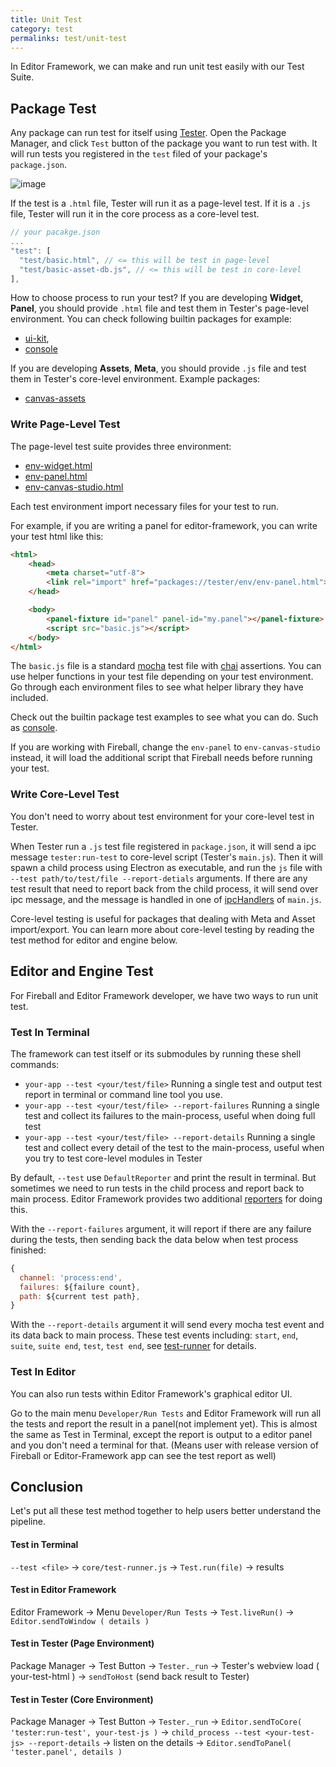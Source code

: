 ```yaml
---
title: Unit Test
category: test
permalinks: test/unit-test
---
```


In Editor Framework, we can make and run unit test easily with our Test Suite.

## Package Test

Any package can run test for itself using [Tester](https://github.com/fireball-packages/Tester). Open the Package Manager, and click `Test` button of the package you want to run test with. It will run tests you registered in the `test` filed of your package's `package.json`.

![image](https://cloud.githubusercontent.com/assets/344547/8370061/888597ee-1bf5-11e5-8132-b7ca4db4f4b6.png)

If the test is a `.html` file, Tester will run it as a page-level test. If it is a `.js` file, Tester will run it in the core process as a core-level test.

```js
// your pacakge.json
...
"test": [
  "test/basic.html", // <= this will be test in page-level
  "test/basic-asset-db.js", // <= this will be test in core-level
],
```

How to choose process to run your test? If you are developing **Widget**, **Panel**, you should provide `.html` file and test them in Tester's page-level environment. You can check following builtin packages for example:

- [ui-kit](https://github.com/fireball-packages/ui-kit),
- [console](https://github.com/fireball-packages/console)

If you are developing **Assets**, **Meta**, you should provide `.js` file and test them in Tester's core-level environment. Example packages:

- [canvas-assets](https://github.com/fireball-packages/canvas-assets)

### Write Page-Level Test

The page-level test suite provides three environment:
- [env-widget.html](https://github.com/fireball-packages/tester/blob/master/env/env-widget.html)
- [env-panel.html](https://github.com/fireball-packages/tester/blob/master/env/env-panel.html)
- [env-canvas-studio.html](https://github.com/fireball-packages/tester/blob/master/env/env-canvas-studio.html)

Each test environment import necessary files for your test to run.

For example, if you are writing a panel for editor-framework, you can write your test html like this:

```html
<html>
    <head>
        <meta charset="utf-8">
        <link rel="import" href="packages://tester/env/env-panel.html">
    </head>

    <body>
        <panel-fixture id="panel" panel-id="my.panel"></panel-fixture>
        <script src="basic.js"></script>
    </body>
</html>
```

The `basic.js` file is a standard [mocha](http://mochajs.org/#getting-started) test file with [chai](http://chaijs.com/) assertions. You can use helper functions in your test file depending on your test environment. Go through each environment files to see what helper library they have included.

Check out the builtin package test examples to see what you can do. Such as [console](https://github.com/fireball-packages/console/tree/master/test).

If you are working with Fireball, change the `env-panel` to `env-canvas-studio` instead, it will load the additional script that Fireball needs before running your test.

### Write Core-Level Test

You don't need to worry about test environment for your core-level test in Tester.

When Tester run a `.js` test file registered in `package.json`, it will send a ipc message `tester:run-test` to core-level script (Tester's `main.js`). Then it will spawn a child process using Electron as executable, and run the `js` file with `--test path/to/test/file --report-detials` arguments. If there are any test result that need to report back from the child process, it will send over ipc message, and the message is handled in one of [ipcHandlers](https://github.com/fireball-packages/tester/blob/master/main.js#L28-L63) of `main.js`.

Core-level testing is useful for packages that dealing with Meta and Asset import/export. You can learn more about core-level testing by reading the test method for editor and engine below.

## Editor and Engine Test

For Fireball and Editor Framework developer, we have two ways to run unit test.

### Test In Terminal

The framework can test itself or its submodules by running these shell commands:

- `your-app --test <your/test/file>` Running a single test and output test report in terminal or command line tool you use.
- `your-app --test <your/test/file> --report-failures` Running a single test and collect its failures to the main-process, useful when doing full test
- `your-app --test <your/test/file> --report-details` Running a single test and collect every detail of the test to the main-process, useful when you try to test core-level modules in Tester

By default, `--test` use `DefaultReporter` and print the result in terminal. But sometimes we need to run tests in the child process and report back to main process. Editor Framework provides two additional [reporters](https://github.com/mochajs/mocha/wiki/Third-party-reporters) for doing this.

With the `--report-failures` argument, it will report if there are any failure during the tests, then sending back the data below when test process finished:
```js
{
  channel: 'process:end',
  failures: ${failure count},
  path: ${current test path},
}
```

With the `--report-details` argument it will send every mocha test event and its data back to main process. These test events including: `start`, `end`, `suite`, `suite end`, `test`, `test end`, see [test-runner](https://github.com/fireball-x/editor-framework/blob/master/core/test-runner.js#L183-L244) for details.

### Test In Editor

You can also run tests within Editor Framework's graphical editor UI.

Go to the main menu `Developer/Run Tests` and Editor Framework will run all the tests and report the result in a panel(not implement yet). This is almost the same as Test in Terminal, except the report is output to a editor panel and you don't need a terminal for that. (Means user with release version of Fireball or Editor-Framework app can see the test report as well)


## Conclusion

Let's put all these test method together to help users better understand the pipeline.

#### Test in Terminal

`--test <file>` -> `core/test-runner.js` -> `Test.run(file)` -> results

#### Test in Editor Framework

Editor Framework -> Menu `Developer/Run Tests` -> `Test.liveRun()` -> `Editor.sendToWindow ( details )`

#### Test in Tester (Page Environment)

Package Manager -> Test Button -> `Tester._run` -> Tester's webview load ( your-test-html ) -> `sendToHost` (send back result to Tester)

#### Test in Tester (Core Environment)

Package Manager -> Test Button -> `Tester._run` -> `Editor.sendToCore( 'tester:run-test', your-test-js )` -> `child_process --test <your-test-js> --report-details` -> listen on the details -> `Editor.sendToPanel( 'tester.panel', details )`

